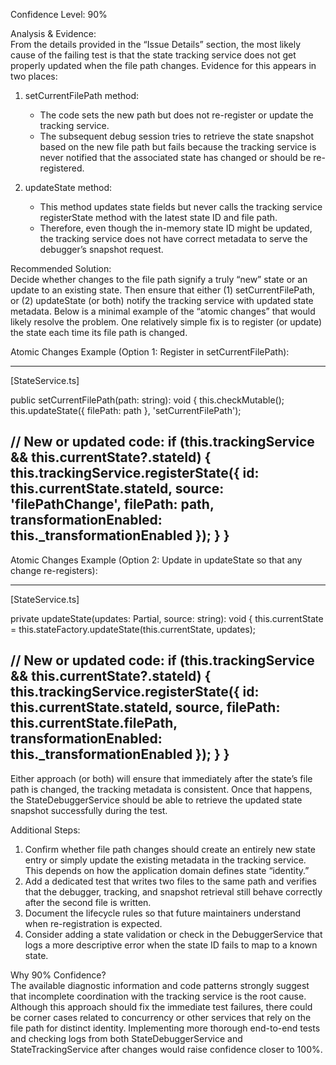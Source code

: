 Confidence Level: 90%

Analysis & Evidence:  
From the details provided in the “Issue Details” section, the most likely cause of the failing test is that the state tracking service does not get properly updated when the file path changes. Evidence for this appears in two places:

1) setCurrentFilePath method:  
   - The code sets the new path but does not re-register or update the tracking service.  
   - The subsequent debug session tries to retrieve the state snapshot based on the new file path but fails because the tracking service is never notified that the associated state has changed or should be re-registered.

2) updateState method:  
   - This method updates state fields but never calls the tracking service registerState method with the latest state ID and file path.  
   - Therefore, even though the in-memory state ID might be updated, the tracking service does not have correct metadata to serve the debugger’s snapshot request.

Recommended Solution:  
Decide whether changes to the file path signify a truly “new” state or an update to an existing state. Then ensure that either (1) setCurrentFilePath, or (2) updateState (or both) notify the tracking service with updated state metadata. Below is a minimal example of the “atomic changes” that would likely resolve the problem. One relatively simple fix is to register (or update) the state each time its file path is changed.

Atomic Changes Example (Option 1: Register in setCurrentFilePath):

--------------------------------------------------------------------------------
[StateService.ts]

public setCurrentFilePath(path: string): void {
  this.checkMutable();
  this.updateState({ filePath: path }, 'setCurrentFilePath');
  
  // New or updated code:
  if (this.trackingService && this.currentState?.stateId) {
    this.trackingService.registerState({
      id: this.currentState.stateId,
      source: 'filePathChange',
      filePath: path,
      transformationEnabled: this._transformationEnabled
    });
  }
}
--------------------------------------------------------------------------------

Atomic Changes Example (Option 2: Update in updateState so that any change re-registers):

--------------------------------------------------------------------------------
[StateService.ts]

private updateState(updates: Partial<StateNode>, source: string): void {
  this.currentState = this.stateFactory.updateState(this.currentState, updates);

  // New or updated code:
  if (this.trackingService && this.currentState?.stateId) {
    this.trackingService.registerState({
      id: this.currentState.stateId,
      source,
      filePath: this.currentState.filePath,
      transformationEnabled: this._transformationEnabled
    });
  }
}
--------------------------------------------------------------------------------

Either approach (or both) will ensure that immediately after the state’s file path is changed, the tracking metadata is consistent. Once that happens, the StateDebuggerService should be able to retrieve the updated state snapshot successfully during the test.

Additional Steps:  
1. Confirm whether file path changes should create an entirely new state entry or simply update the existing metadata in the tracking service. This depends on how the application domain defines state “identity.”  
2. Add a dedicated test that writes two files to the same path and verifies that the debugger, tracking, and snapshot retrieval still behave correctly after the second file is written.  
3. Document the lifecycle rules so that future maintainers understand when re-registration is expected.  
4. Consider adding a state validation or check in the DebuggerService that logs a more descriptive error when the state ID fails to map to a known state.  

Why 90% Confidence?  
The available diagnostic information and code patterns strongly suggest that incomplete coordination with the tracking service is the root cause. Although this approach should fix the immediate test failures, there could be corner cases related to concurrency or other services that rely on the file path for distinct identity. Implementing more thorough end-to-end tests and checking logs from both StateDebuggerService and StateTrackingService after changes would raise confidence closer to 100%.
